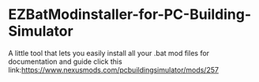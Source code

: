 # EZBatModinstaller-for-PC-Building-Simulator
﻿A little tool that lets you easily install all your .bat mod files for documentation and guide click this link:https://www.nexusmods.com/pcbuildingsimulator/mods/257
